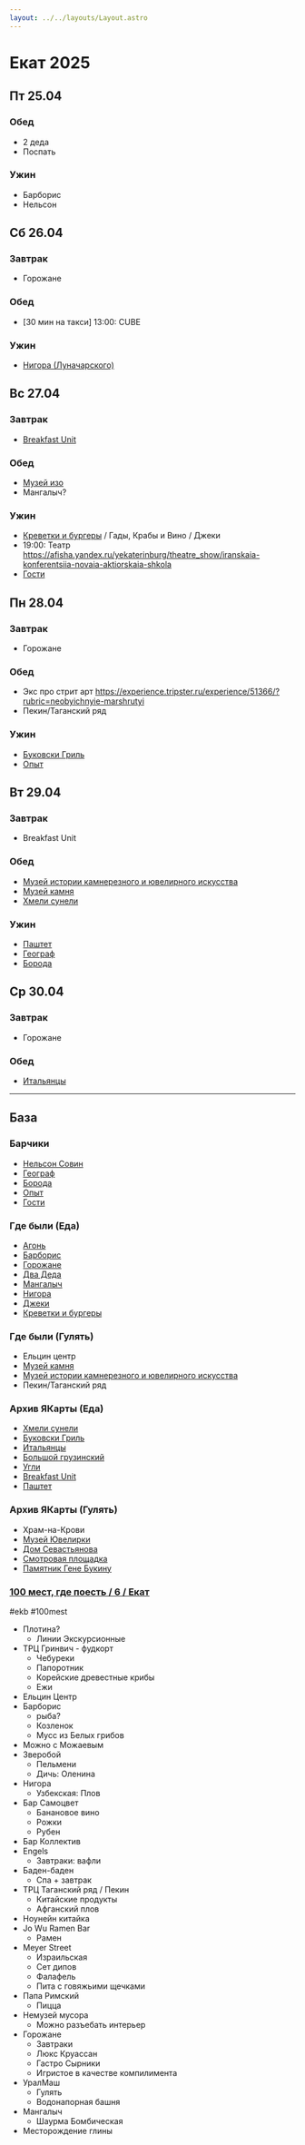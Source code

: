 ```yaml
---
layout: ../../layouts/Layout.astro
---
```


# Екат 2025

## Пт 25.04

### Обед

- 2 деда
- Поспать

### Ужин

- Барборис
- Нельсон

## Сб 26.04

### Завтрак

- Горожане

### Обед

- [30 мин на такси] 13:00: CUBE 

### Ужин

- [Нигора (Луначарского)](https://yandex.ru/maps/-/CHRPr86R)

## Вс 27.04

### Завтрак

- [Breakfast Unit](https://yandex.ru/maps/org/breakfast_unit/40267287587/)

### Обед

- [Музей изо](https://yandex.ru/maps/-/CHRTEB6d)
- Мангалыч?

### Ужин

- [Креветки и бургеры](https://yandex.ru/maps/-/CHRPbPlh) / Гады, Крабы и Вино / Джеки
- 19:00: Театр  https://afisha.yandex.ru/yekaterinburg/theatre_show/iranskaia-konferentsiia-novaia-aktiorskaia-shkola
- [Гости](https://yandex.ru/maps/-/CHV7JUN6)	


## Пн 28.04

### Завтрак

- Горожане

### Обед

- Экс про стрит арт https://experience.tripster.ru/experience/51366/?rubric=neobyichnyie-marshrutyi
- Пекин/Таганский ряд

### Ужин

- [Буковски Гриль](https://yandex.ru/maps/org/bukovski_gril/1093916693/)
- [Опыт](https://yandex.ru/maps/-/CHAjMHid)	


## Вт 29.04

### Завтрак

- Breakfast Unit

### Обед

- [Музей истории камнерезного и ювелирного искусства](https://yandex.ru/maps/-/CHRPVZZw)
- [Музей камня](https://yandex.ru/maps/-/CHRPVFnE)
- [Хмели сунели](https://yandex.ru/maps/org/khmeli_suneli/241459593937/)

### Ужин

- [Паштет](https://yandex.ru/maps/-/CHRPrZJ6)
- [Географ](https://yandex.ru/maps/-/CDxju8YG)
- [Борода](https://yandex.ru/maps/-/CHAjMO0S)

## Ср 30.04

### Завтрак

- Горожане

### Обед

- [Итальянцы](https://yandex.ru/maps/org/italyantsy/238260730830/)

---

## База

### Барчики

- [Нельсон Совин](https://yandex.ru/maps/-/CDh1RP61)
- [Географ](https://yandex.ru/maps/-/CDxju8YG)
- [Борода](https://yandex.ru/maps/-/CHAjMO0S)
- [Опыт](https://yandex.ru/maps/-/CHAjMHid)	
- [Гости](https://yandex.ru/maps/-/CHV7JUN6)	

### Где были (Еда)

- [Агонь](https://yandex.ru/maps/-/CHqVqPpb)	    
- [Барборис](https://yandex.ru/maps/-/CHqVuWMJ)    
- [Горожане](https://yandex.ru/maps/-/CHqVyEoE)    
- [Два Деда](https://yandex.ru/maps/-/CHqVu64e)    
- [Мангалыч](https://yandex.ru/maps/-/CHqVuP1s)    
- [Нигора](https://yandex.ru/maps/-/CHqVuMzL)	    
- [Джеки](https://yandex.ru/maps/-/CHRPbDMc)	    
- [Креветки и бургеры](https://yandex.ru/maps/-/CHRPbPlh)	    

### Где были (Гулять)

- Ельцин центр
- [Музей камня](https://yandex.ru/maps/-/CHRPVFnE)
- [Музей истории камнерезного и ювелирного искусства](https://yandex.ru/maps/-/CHRPVZZw)
- Пекин/Таганский ряд

### Архив ЯКарты (Еда)

- [Хмели сунели](https://yandex.ru/maps/org/khmeli_suneli/241459593937/)
- [Буковски Гриль](https://yandex.ru/maps/org/bukovski_gril/1093916693/)
- [Итальянцы](https://yandex.ru/maps/org/italyantsy/238260730830/)
- [Большой грузинский](https://yandex.ru/maps/org/bolshoy_gruzinskiy/82057196252/)
- [Угли](https://yandex.ru/maps/org/ugli/42039683892/)
- [Breakfast Unit](https://yandex.ru/maps/org/breakfast_unit/40267287587/)
- [Паштет](https://yandex.ru/maps/-/CHRPrZJ6)

### Архив ЯКарты (Гулять)

- Храм-на-Крови
- [Музей Ювелирки](https://yandex.ru/maps/-/CCUkNGfclA)
- [Дом Севастьянова](https://yandex.ru/maps/-/CCUkNGCucA) 
- [Смотровая площадка](https://yandex.ru/maps/-/CCUkNGSQ8B)
- [Памятник Гене Букину](https://yandex.ru/maps/-/CCUkNGDshA)

### [100 мест, где поесть / 6 / Екат](https://www.youtube.com/watch?v=OV7zb58MJBU)

#ekb #100mest

- Плотина?
	- Линии Экскурсионные
- ТРЦ Гринвич - фудкорт
	- Чебуреки
	- Папоротник
	- Корейские древестные крибы
	- Ежи
- Ельцин Центр
- Барборис 
	- рыба?
	- Козленок
	- Мусс из Белых грибов
- Можно с Можаевым
- Зверобой
	- Пельмени
	- Дичь: Оленина
- Нигора
	- Узбекская: Плов
- Бар Самоцвет
	- Банановое вино
	- Рожки
	- Рубен
- Бар Коллектив
- Engels
	- Завтраки: вафли
- Баден-баден
	- Спа + завтрак
- ТРЦ Таганский ряд / Пекин
	- Китайские продукты
	- Афганский плов
- Ноунейн китайка
- Jo Wu Ramen Bar 
	- Рамен
-  Meyer Street
	- Израильская
	- Сет дипов
	- Фалафель
	- Пита с говяжьими щечками
- Папа Римский
	- Пицца
- Немузей мусора
	- Можно разъебать интерьер 
- Горожане
	- Завтраки
	- Люкс Круассан
	- Гастро Сырники
	- Игристое в качестве компилимента
- УралМаш
	- Гулять
	- Водонапорная башня
- Мангалыч
	- Шаурма Бомбическая
- Месторождение глины
